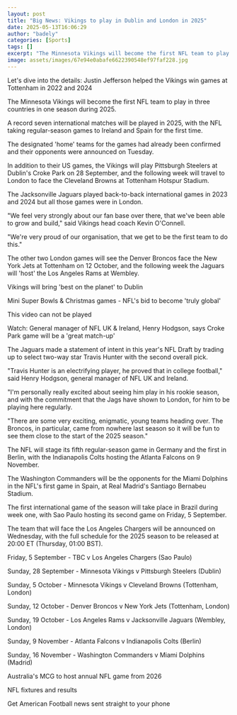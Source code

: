 ```yaml
---
layout: post
title: "Big News: Vikings to play in Dublin and London in 2025"
date: 2025-05-13T16:06:29
author: "badely"
categories: [Sports]
tags: []
excerpt: "The Minnesota Vikings will become the first NFL team to play in three countries in one season during 2025."
image: assets/images/67e94e0abafe6622390548ef97faf228.jpg
---
```


Let's dive into the details: Justin Jefferson helped the Vikings win games at Tottenham in 2022 and 2024

The Minnesota Vikings will become the first NFL team to play in three countries in one season during 2025.

A record seven international matches will be played in 2025, with the NFL taking regular-season games to Ireland and Spain for the first time.

The designated 'home' teams for the games had already been confirmed and their opponents were announced on Tuesday.

In addition to their US games, the Vikings will play Pittsburgh Steelers at Dublin's Croke Park on 28 September, and the following week will travel to London to face the Cleveland Browns at Tottenham Hotspur Stadium.

The Jacksonville Jaguars played back-to-back international games in 2023 and 2024 but all those games were in London.

"We feel very strongly about our fan base over there, that we've been able to grow and build," said Vikings head coach Kevin O'Connell.

"We're very proud of our organisation, that we get to be the first team to do this."

The other two London games will see the Denver Broncos face the New York Jets at Tottenham on 12 October, and the following week the Jaguars will 'host' the Los Angeles Rams at Wembley.

Vikings will bring 'best on the planet' to Dublin

Mini Super Bowls & Christmas games - NFL's bid to become 'truly global'

This video can not be played

Watch: General manager of NFL UK & Ireland, Henry Hodgson, says Croke Park game will be a 'great match-up'

The Jaguars made a statement of intent in this year's NFL Draft by trading up to select two-way star Travis Hunter with the second overall pick.

"Travis Hunter is an electrifying player, he proved that in college football," said Henry Hodgson, general manager of NFL UK and Ireland.

"I'm personally really excited about seeing him play in his rookie season, and with the commitment that the Jags have shown to London, for him to be playing here regularly.

"There are some very exciting, enigmatic, young teams heading over. The Broncos, in particular, came from nowhere last season so it will be fun to see them close to the start of the 2025 season."

The NFL will stage its fifth regular-season game in Germany and the first in Berlin, with the Indianapolis Colts hosting the Atlanta Falcons on 9 November.

The Washington Commanders will be the opponents for the Miami Dolphins in the NFL's first game in Spain, at Real Madrid's Santiago Bernabeu Stadium.

The first international game of the season will take place in Brazil during week one, with Sao Paulo hosting its second game on Friday, 5 September.

The team that will face the Los Angeles Chargers will be announced on Wednesday, with the full schedule for the 2025 season to be released at 20:00 ET (Thursday, 01:00 BST).

Friday, 5 September - TBC v Los Angeles Chargers (Sao Paulo)

Sunday, 28 September - Minnesota Vikings v Pittsburgh Steelers (Dublin)

Sunday, 5 October - Minnesota Vikings v Cleveland Browns (Tottenham, London)

Sunday, 12 October - Denver Broncos v New York Jets (Tottenham, London)

Sunday, 19 October - Los Angeles Rams v Jacksonville Jaguars (Wembley, London)

Sunday, 9 November - Atlanta Falcons v Indianapolis Colts (Berlin)

Sunday, 16 November - Washington Commanders v Miami Dolphins (Madrid)

Australia's MCG to host annual NFL game from 2026

NFL fixtures and results

Get American Football news sent straight to your phone

